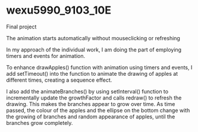 # wexu5990_9103_10E
Final project

The animation starts automatically without mouseclicking or refreshing

In my approach of the individual work, I am doing the part of employing timers and events for animation.

To enhance drawApples() function with animation using timers and events, I add setTimeout() into the function to animate the drawing of apples at different times, creating a sequence effect. 

I also add the animateBranches() by using setInterval() function to incrementally update the growthFactor and calls redraw() to refresh the drawing. This makes the branches appear to grow over time.
As time passed, the colour of the apples and the ellipse on the bottom change with the growing of branches and random appearance of apples, until the branches grow completely. 